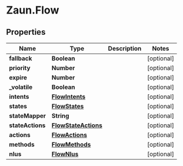 # Zaun.Flow

## Properties
Name | Type | Description | Notes
------------ | ------------- | ------------- | -------------
**fallback** | **Boolean** |  | [optional] 
**priority** | **Number** |  | [optional] 
**expire** | **Number** |  | [optional] 
**_volatile** | **Boolean** |  | [optional] 
**intents** | [**FlowIntents**](FlowIntents.md) |  | [optional] 
**states** | [**FlowStates**](FlowStates.md) |  | [optional] 
**stateMapper** | **String** |  | [optional] 
**stateActions** | [**FlowStateActions**](FlowStateActions.md) |  | [optional] 
**actions** | [**FlowActions**](FlowActions.md) |  | [optional] 
**methods** | [**FlowMethods**](FlowMethods.md) |  | [optional] 
**nlus** | [**FlowNlus**](FlowNlus.md) |  | [optional] 


